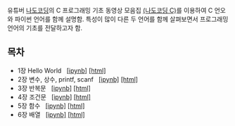 유튜버 [나도코딩](https://www.youtube.com/channel/UC7iAOLiALt2rtMVAWWl4pnw)의 
C 프로그래밍 기초 동영상 모음집 
[(나도코딩 C)](https://www.youtube.com/watch?v=dEykoFZkf5Y&list=PLMsa_0kAjjrdiwQykI8eb3H4IRxLTqCnP&ab_channel=%EB%82%98%EB%8F%84%EC%BD%94%EB%94%A9)를 
이용하여 C 언오와 파이썬 언어를 함께 설명함.
특성이 많이 다른 두 언어를 함께 살펴보면서 프로그래밍언어의 기초를 전달하고자 함.

## 목차

* 1장 Hello World &nbsp; 
    [[ipynb]](./notebooks/01-HelloWorld.ipynb)
    [[html]](./notebooks/01-HelloWorld.html)
* 2장 변수, 상수, printf, scanf &nbsp;
    [[ipynb]](./notebooks/02-Variables-Constants-printf-scanf.ipynb)
    [[html]](./notebooks/02-Variables-Constants-printf-scanf.html)
* 3장 반복문 &nbsp;
    [[ipynb]](./notebooks/03-Iterations.ipynb)
    [[html]](./notebooks/03-Iterations.html)
* 4장 조건문 &nbsp;
    [[ipynb]](./notebooks/04-Conditionals.ipynb)
    [[html]](./notebooks/04-Conditionals.html)
* 5장 함수 &nbsp;
    [[ipynb]](./notebooks/05-Functions.ipynb)
    [[html]](./notebooks/05-Functions.html)
* 6장 배열 &nbsp;
    [[ipynb]](./notebooks/06-Arrays.ipynb)
    [[html]](./notebooks/06-Arrays.html)
